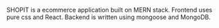 SHOPIT is a ecommerce application built on MERN stack. Frontend uses pure css and React. Backend is written using mongoose and MongoDB.
